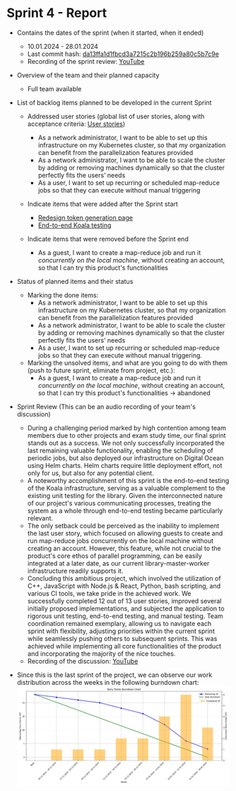 # Sprint 4 - Report

- Contains the dates of the sprint (when it started, when it ended)
    - 10.01.2024 - 28.01.2024
    - Last commit hash: [da13ffa1d1fbcd3a7215c2b196b259a80c5b7c9e](https://github.com/inginerie-software-2023-2024/proiect-inginerie-software-shark-rockets/commit/da13ffa1d1fbcd3a7215c2b196b259a80c5b7c9e)
    - Recording of the sprint review: [YouTube](https://youtu.be/BunA39FKX0U)
- Overview of the team and their planned capacity
    - Full team available
- List of backlog items planned to be developed in the current Sprint
    - Addressed user stories (global list of user stories, along with acceptance criteria: [User stories](user_stories.md))
        - As a network administrator, I want to be able to set up this infrastructure on my Kubernetes cluster, so that my organization can benefit from the parallelization features provided
        - As a network administrator, I want to be able to scale the cluster by adding or removing machines dynamically so that the cluster perfectly fits the users’ needs
        - As a user, I want to set up recurring or scheduled map-reduce jobs so that they can execute without manual triggering
    
    - Indicate items that were added after the Sprint start
        - [Redesign token generation page](https://github.com/inginerie-software-2023-2024/proiect-inginerie-software-shark-rockets/commit/f63cb0e1bc38958e3057359b837919284d7ecbbd)
        - [End-to-end Koala testing](https://github.com/inginerie-software-2023-2024/proiect-inginerie-software-shark-rockets/commit/da13ffa1d1fbcd3a7215c2b196b259a80c5b7c9e)

    - Indicate items that were removed before the Sprint end
        - As a guest, I want to create a map-reduce job and run it *concurrently on the local machine*, without creating an account, so that I can try this product's functionalities

- Status of planned items and their status
    - Marking the done items:
        - As a network administrator, I want to be able to set up this infrastructure on my Kubernetes cluster, so that my organization can benefit from the parallelization features provided
        - As a network administrator, I want to be able to scale the cluster by adding or removing machines dynamically so that the cluster perfectly fits the users’ needs
        - As a user, I want to set up recurring or scheduled map-reduce jobs so that they can execute without manual triggering.
    - Marking the unsolved items, and what are you going to do with them (push to future sprint, eliminate from project, etc.):
        - As a guest, I want to create a map-reduce job and run it *concurrently on the local machine*, without creating an account, so that I can try this product's functionalities -> abandoned

- Sprint Review (This can be an audio recording of your team's discussion)
    - During a challenging period marked by high contention among team members due to other projects and exam study time, our final sprint stands out as a success. We not only successfully incorporated the last remaining valuable functionality, enabling the scheduling of periodic jobs, but also deployed our infrastructure on Digital Ocean using Helm charts. Helm charts require little deployment effort, not only for us, but also for any potential client.
    - A noteworthy accomplishment of this sprint is the end-to-end testing of the Koala infrastructure, serving as a valuable complement to the existing unit testing for the library. Given the interconnected nature of our project's various communicating processes, treating the system as a whole through end-to-end testing became particularly relevant.
    - The only setback could be perceived as the inability to implement the last user story, which focused on allowing guests to create and run map-reduce jobs concurrently on the local machine without creating an account. However, this feature, while not crucial to the product's core ethos of parallel programming, can be easily integrated at a later date, as our current library-master-worker infrastructure readily supports it.
    - Concluding this ambitious project, which involved the utilization of C++, JavaScript with Node.js & React, Python, bash scripting, and various CI tools, we take pride in the achieved work. We successfully completed 12 out of 13 user stories, improved several initially proposed implementations, and subjected the application to rigorous unit testing, end-to-end testing, and manual testing. Team coordination remained exemplary, allowing us to navigate each sprint with flexibility, adjusting priorities within the current sprint while seamlessly pushing others to subsequent sprints. This was achieved while implementing all core functionalities of the product and incorporating the majority of the nice touches.
    - Recording of the discussion: [YouTube](https://youtu.be/BunA39FKX0U)

- Since this is the last sprint of the project, we can observe our work distribution across the weeks in the following burndown chart:
![Burndown_chart](Burndown_chart.jpeg)
